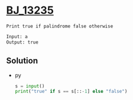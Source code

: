 # [BJ_13235](https://acmicpc.net/problem/13235)

```en
Print true if palindrome false otherwise
```

```txt
Input: a
Output: true
```

## Solution

* py

  ```py
  s = input()
  print("true" if s == s[::-1] else "false")
  ```
